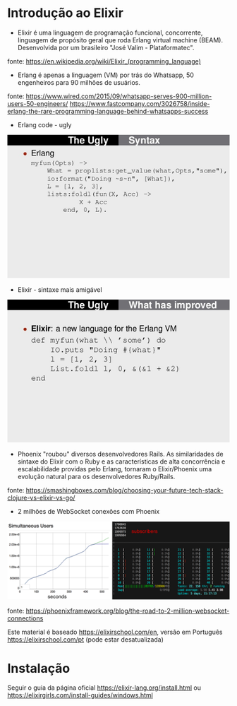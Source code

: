 # Introdução ao Elixir

- Elixir é uma linguagem de programação funcional, concorrente, linguagem de propósito geral que roda Erlang virtual machine (BEAM). Desenvolvida por um brasileiro "José Valim - Plataformatec".  

fonte: https://en.wikipedia.org/wiki/Elixir_(programming_language)

- Erlang é apenas a linguagem (VM) por trás do Whatsapp, 50 engenheiros para 90 milhões de usuários. 

fonte: 
https://www.wired.com/2015/09/whatsapp-serves-900-million-users-50-engineers/
https://www.fastcompany.com/3026758/inside-erlang-the-rare-programming-language-behind-whatsapps-success

- Erlang code - ugly

![](erlang_code.jpg)

- Elixir - sintaxe mais amigável

![](elixir_code.jpg)

- Phoenix "roubou" diversos desenvolvedores Rails. As similaridades de sintaxe do Elixir com o Ruby e as características de alta concorrência e escalabilidade providas pelo Erlang, tornaram o Elixir/Phoenix uma evolução natural para os desenvolvedores Ruby/Rails.

fonte: https://smashingboxes.com/blog/choosing-your-future-tech-stack-clojure-vs-elixir-vs-go/

- 2 milhões de WebSocket conexões com Phoenix

![](2mi_websockets.png)

fonte: https://phoenixframework.org/blog/the-road-to-2-million-websocket-connections

Este material é baseado https://elixirschool.com/en, versão em Português https://elixirschool.com/pt (pode estar desatualizada)

# Instalação

Seguir o guia da página oficial https://elixir-lang.org/install.html ou https://elixirgirls.com/install-guides/windows.html
